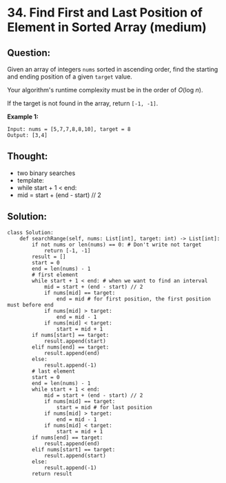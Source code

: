 # 34. Find First and Last Position of Element in Sorted Array \(medium\)

## Question:

Given an array of integers `nums` sorted in ascending order, find the starting and ending position of a given `target` value.

Your algorithm's runtime complexity must be in the order of _O_\(log _n_\).

If the target is not found in the array, return `[-1, -1]`.

**Example 1:**

```text
Input: nums = [5,7,7,8,8,10], target = 8
Output: [3,4]
```

## Thought:

* two binary searches
* template: 
* while start + 1 &lt; end:
* mid = start + \(end - start\) // 2

## Solution:

```text
class Solution:
    def searchRange(self, nums: List[int], target: int) -> List[int]:
        if not nums or len(nums) == 0: # Don't write not target
            return [-1, -1]
        result = []
        start = 0
        end = len(nums) - 1
        # first element 
        while start + 1 < end: # when we want to find an interval
            mid = start + (end - start) // 2
            if nums[mid] == target:
                end = mid # for first position, the first position must before end
            if nums[mid] > target:
                end = mid - 1
            if nums[mid] < target:
                start = mid + 1
        if nums[start] == target:
            result.append(start)
        elif nums[end] == target:
            result.append(end)
        else:
            result.append(-1)
        # last element 
        start = 0
        end = len(nums) - 1
        while start + 1 < end:
            mid = start + (end - start) // 2
            if nums[mid] == target:
                start = mid # for last position
            if nums[mid] > target:
                end = mid - 1
            if nums[mid] < target:
                start = mid + 1
        if nums[end] == target:
            result.append(end)
        elif nums[start] == target:
            result.append(start)
        else:
            result.append(-1)
        return result
```

